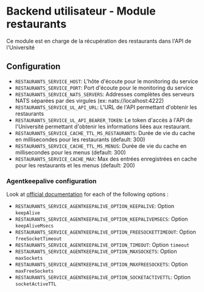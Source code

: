 # Backend utilisateur - Module restaurants

Ce module est en charge de la récupération des restaurants dans l'API de l'Université 

## Configuration
- `RESTAURANTS_SERVICE_HOST`: L'hôte d'écoute pour le monitoring du service
- `RESTAURANTS_SERVICE_PORT`: Port d'écoute pour le monitoring du service
- `RESTAURANTS_SERVICE_NATS_SERVERS`: Addresses complètes des serveurs NATS séparées par des virgules (ex: nats://localhost:4222)
- `RESTAURANTS_SERVICE_UL_API_URL`: L'URL de l'API permettant d'obtenir les restaurants
- `RESTAURANTS_SERVICE_UL_API_BEARER_TOKEN`: Le token d'accès à l'API de l'Université permettant d'obtenir les informations liées aux restaurant.
- `RESTAURANTS_SERVICE_CACHE_TTL_MS_RESTAURANTS`: Durée de vie du cache en millisecondes pour les restaurants (default: 300)
- `RESTAURANTS_SERVICE_CACHE_TTL_MS_MENUS`: Durée de vie du cache en millisecondes pour les menus (default: 300)
- `RESTAURANTS_SERVICE_CACHE_MAX`: Max des entrées enregistrées en cache pour les restaurants et les menus (default: 200)

### Agentkeepalive configuration
Look at [official documentation](https://github.com/node-modules/agentkeepalive#new-agentoptions) for each of the following options :
- `RESTAURANTS_SERVICE_AGENTKEEPALIVE_OPTION_KEEPALIVE`: Option `keepAlive`
- `RESTAURANTS_SERVICE_AGENTKEEPALIVE_OPTION_KEEPALIVEMSECS`: Option `keepAliveMsecs`
- `RESTAURANTS_SERVICE_AGENTKEEPALIVE_OPTION_FREESOCKETTIMEOUT`: Option `freeSocketTimeout`
- `RESTAURANTS_SERVICE_AGENTKEEPALIVE_OPTION_TIMEOUT`: Option `timeout`
- `RESTAURANTS_SERVICE_AGENTKEEPALIVE_OPTION_MAXSOCKETS`: Option `maxSockets`
- `RESTAURANTS_SERVICE_AGENTKEEPALIVE_OPTION_MAXFREESOCKETS`: Option `maxFreeSockets`
- `RESTAURANTS_SERVICE_AGENTKEEPALIVE_OPTION_SOCKETACTIVETTL`: Option `socketActiveTTL`

